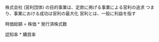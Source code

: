 株式会社 (営利団体) の目的事業は、定款に掲げる事業による営利の追求
つまり、事業における成功は営利の最大化
営利とは、一般に利益を指す

時価総額 = 株価 * 発行済株式数

認知率 * 購買率
